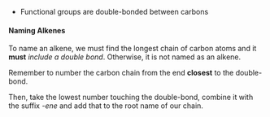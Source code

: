- Functional groups are double-bonded between carbons

#### Naming Alkenes
To name an alkene, we must find the longest chain of carbon atoms and it **must** *include a double bond*. Otherwise, it is not named as an alkene.

Remember to number the carbon chain from the end **closest** to the double-bond.

Then, take the lowest number touching the double-bond, combine it with the suffix *-ene* and add that to the root name of our chain.
